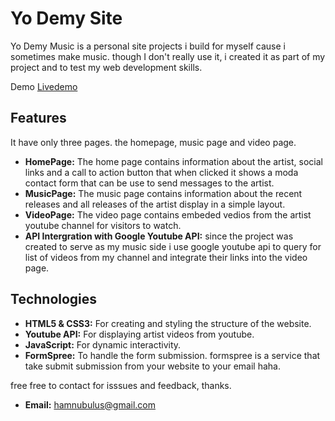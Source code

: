 # Yo Demy Site

Yo Demy Music is a personal site projects i build for myself cause i sometimes make music. though I don't really use it, i created it as part of my project and to test my web development skills.

Demo
[Livedemo](#)

## Features
It have only three pages. the homepage, music page and video page.

- **HomePage:**  The home page contains information about the artist, social links and a call to action button that when clicked it shows a moda contact form that can be use to send messages to the artist.
- **MusicPage:** The music page contains information about the recent releases and all releases of the artist display in a simple layout.
- **VideoPage:** The video page contains embeded vedios from the artist youtube channel for visitors to watch.
- **API Intergration with Google Youtube API:** since the project was created to serve as my music side i use google youtube api to query for list of videos from my channel and integrate their links into the video page.


## Technologies

- **HTML5 & CSS3:** For creating and styling the structure of the website.
- **Youtube API:** For displaying artist videos from youtube.
- **JavaScript:** For dynamic interactivity.
- **FormSpree:** To handle the form submission. formspree is a service that take submit submission from your website to your email haha.


free free to contact for isssues and feedback, thanks.


- **Email:** [hamnubulus@gmail.com](mailto:hamnubulus@gmail.com)
